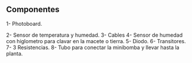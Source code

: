 ## Componentes
[]("https://github.com/aRnAu1012/proyecto-huerto/blob/main/photoboard.jpg")
1- Photoboard.

2- Sensor de temperatura y humedad.
3- Cables
4- Sensor de humedad con higlometro para clavar en la macete o tierra.
5- Diodo.
6- Transitores.
7- 3 Resistencias.
8- Tubo para conectar la minibomba y llevar hasta la planta.
